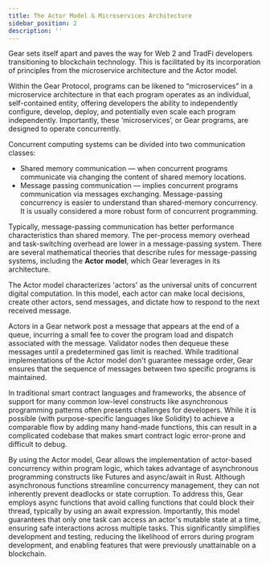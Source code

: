 ```yaml
---
title: The Actor Model & Microservices Architecture
sidebar_position: 2
description: ''
---
```


Gear sets itself apart and paves the way for Web 2 and TradFi developers transitioning to blockchain technology. This is facilitated by its incorporation of principles from the microservice architecture and the Actor model.

Within the Gear Protocol, programs can be likened to “microservices” in a microservice architecture in that each program operates as an individual, self-contained entity, offering developers the ability to independently configure, develop, deploy, and potentially even scale each program independently. Importantly, these ‘microservices’, or Gear programs, are designed to operate concurrently.

Concurrent computing systems can be divided into two communication classes:

- Shared memory communication — when concurrent programs communicate via changing the content of shared memory locations.
- Message passing communication — implies concurrent programs communication via messages exchanging. Message-passing concurrency is easier to understand than shared-memory concurrency. It is usually considered a more robust form of concurrent programming.

Typically, message-passing communication has better performance characteristics than shared memory. The per-process memory overhead and task-switching overhead are lower in a message-passing system. There are several mathematical theories that describe rules for message-passing systems, including the **Actor model**, which Gear leverages in its architecture.

The Actor model characterizes 'actors' as the universal units of concurrent digital computation. In this model, each actor can make local decisions, create other actors, send messages, and dictate how to respond to the next received message.

Actors in a Gear network post a message that appears at the end of a queue, incurring a small fee to cover the program load and dispatch associated with the message. Validator nodes then dequeue these messages until a predetermined gas limit is reached. While traditional implementations of the Actor model don't guarantee message order, Gear ensures that the sequence of messages between two specific programs is maintained.

In traditional smart contract languages and frameworks, the absence of support for many common low-level constructs like asynchronous programming patterns often presents challenges for developers. While it is possible (with purpose-specific languages like Solidity) to achieve a comparable flow by adding many hand-made functions, this can result in a  complicated codebase that makes smart contract logic error-prone and difficult to debug. 

By using the Actor model, Gear allows the implementation of actor-based concurrency within program logic, which takes advantage of asynchronous programming constructs like Futures and async/await in Rust. Although asynchronous functions streamline concurrency management, they can not inherently prevent deadlocks or state corruption. To address this, Gear employs async functions that avoid calling functions that could block their thread, typically by using an await expression. Importantly, this model guarantees that only one task can access an actor's mutable state at a time, ensuring safe interactions across multiple tasks. This significantly simplifies development and testing, reducing the likelihood of errors during program  development, and enabling features that were previously unattainable on a blockchain. 
